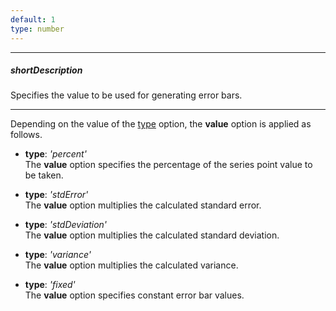 ```yaml
---
default: 1
type: number
---
```

---
##### shortDescription
Specifies the value to be used for generating error bars.

---
Depending on the value of the [type](/api-reference/20%20Data%20Visualization%20Widgets/17%20dxPolarChart/5%20Series%20Types/CommonPolarChartSeries/valueErrorBar/type.md '/Documentation/ApiReference/Data_Visualization_Widgets/dxPolarChart/Configuration/commonSeriesSettings/valueErrorBar/#type') option, the **value** option is applied as follows.

- **type**: *'percent'*		
The **value** option specifies the percentage of the series point value to be taken.

- **type**: *'stdError'*		
The **value** option multiplies the calculated standard error.

- **type**: *'stdDeviation'*		
The **value** option multiplies the calculated standard deviation.

- **type**: *'variance'*		
The **value** option multiplies the calculated variance.

- **type**: *'fixed'*		
The **value** option specifies constant error bar values.